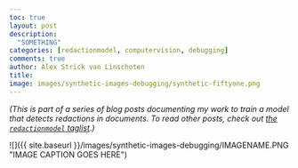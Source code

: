 ```yaml
---
toc: true
layout: post
description:
  "SOMETHING"
categories: [redactionmodel, computervision, debugging]
comments: true
author: Alex Strick van Linschoten
title: 
image: images/synthetic-images-debugging/synthetic-fiftyone.png
---
```

*(This is part of a series of blog posts documenting my work to train a model that detects redactions in documents. To read other posts, check out [the `redactionmodel` taglist](https://mlops.systems/categories/#redactionmodel).)*



![]({{ site.baseurl }}/images/synthetic-images-debugging/IMAGENAME.PNG "IMAGE CAPTION GOES HERE")

